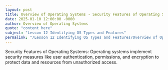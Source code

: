 ```yaml
---
layout: post
title: Overview of Operating Systems - Security Features of Operating Systems
date: 2025-01-10 12:00:00 -0000
author: Overview of Operating Systems
quote: "content here"
subject: "Lesson 12 Identifying OS Types and Features"
permalink: "/Lesson 12 Identifying OS Types and Features/Overview of Operating Systems/Overview of Operating Systems - Security Features of Operating Systems"
---
```


Security Features of Operating Systems: Operating systems implement security measures like user authentication, permissions, and encryption to protect data and resources from unauthorized access.
